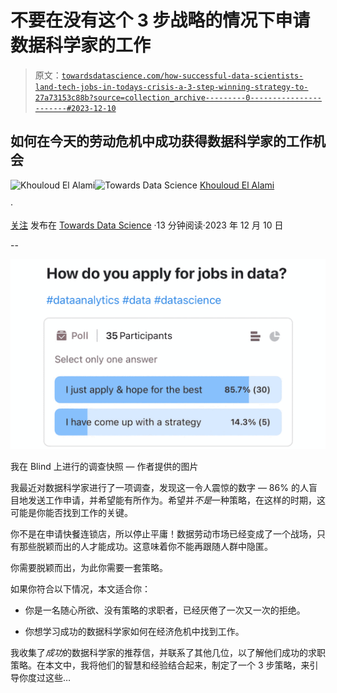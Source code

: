 # 不要在没有这个 3 步战略的情况下申请数据科学家的工作

> 原文：[`towardsdatascience.com/how-successful-data-scientists-land-tech-jobs-in-todays-crisis-a-3-step-winning-strategy-to-27a73153c88b?source=collection_archive---------0-----------------------#2023-12-10`](https://towardsdatascience.com/how-successful-data-scientists-land-tech-jobs-in-todays-crisis-a-3-step-winning-strategy-to-27a73153c88b?source=collection_archive---------0-----------------------#2023-12-10)

## 如何在今天的劳动危机中成功获得数据科学家的工作机会

[](https://medium.com/@elalamik?source=post_page-----27a73153c88b--------------------------------)![Khouloud El Alami](https://medium.com/@elalamik?source=post_page-----27a73153c88b--------------------------------)[](https://towardsdatascience.com/?source=post_page-----27a73153c88b--------------------------------)![Towards Data Science](https://towardsdatascience.com/?source=post_page-----27a73153c88b--------------------------------) [Khouloud El Alami](https://medium.com/@elalamik?source=post_page-----27a73153c88b--------------------------------)

·

[关注](https://medium.com/m/signin?actionUrl=https%3A%2F%2Fmedium.com%2F_%2Fsubscribe%2Fuser%2F9c6a36490614&operation=register&redirect=https%3A%2F%2Ftowardsdatascience.com%2Fhow-successful-data-scientists-land-tech-jobs-in-todays-crisis-a-3-step-winning-strategy-to-27a73153c88b&user=Khouloud+El+Alami&userId=9c6a36490614&source=post_page-9c6a36490614----27a73153c88b---------------------post_header-----------) 发布在 [Towards Data Science](https://towardsdatascience.com/?source=post_page-----27a73153c88b--------------------------------) ·13 分钟阅读·2023 年 12 月 10 日[](https://medium.com/m/signin?actionUrl=https%3A%2F%2Fmedium.com%2F_%2Fvote%2Ftowards-data-science%2F27a73153c88b&operation=register&redirect=https%3A%2F%2Ftowardsdatascience.com%2Fhow-successful-data-scientists-land-tech-jobs-in-todays-crisis-a-3-step-winning-strategy-to-27a73153c88b&user=Khouloud+El+Alami&userId=9c6a36490614&source=-----27a73153c88b---------------------clap_footer-----------)

--

![](img/9f99b35a5236a2abc8e4eb50ee8f0c4a.png)

我在 Blind 上进行的调查快照 — 作者提供的图片

我最近对数据科学家进行了一项调查，发现这一令人震惊的数字 — 86% 的人盲目地发送工作申请，并希望能有所作为。希望并*不是*一种策略，在这样的时期，这可能是你能否找到工作的关键。

你不是在申请快餐连锁店，所以停止平庸！数据劳动市场已经变成了一个战场，只有那些脱颖而出的人才能成功。这意味着你不能再跟随人群中隐匿。

你需要脱颖而出，为此你需要一套策略。

如果你符合以下情况，本文适合你：

+   你是一名随心所欲、没有策略的求职者，已经厌倦了一次又一次的拒绝。

+   你想学习成功的数据科学家如何在经济危机中找到工作。

我收集了*成功*的数据科学家的推荐信，并联系了其他几位，以了解他们成功的求职策略。在本文中，我将他们的智慧和经验结合起来，制定了一个 3 步策略，来引导你度过这些…
